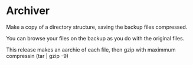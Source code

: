 # Archiver

Make a copy of a directory structure, saving the backup files compressed.

You can browse your files on the backup as you do with the original files.

This release makes an aarchie of each file, then gzip with maximmum compressin (tar | gzip -9)
